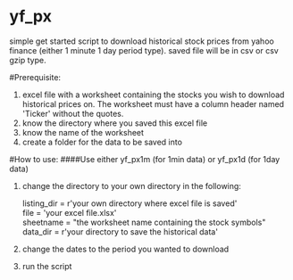 # yf_px
 simple get started script to download historical stock prices from yahoo finance (either 1 minute 1 day period type). saved file will be in csv or csv gzip type.

#Prerequisite:
1. excel file with a worksheet containing the stocks you wish to download historical prices on. The worksheet must have a column header named 'Ticker' without the quotes.
2. know the directory where you saved this excel file
3. know the name of the worksheet
4. create a folder for the data to be saved into

#How to use:
####Use either yf_px1m (for 1min data) or yf_px1d (for 1day data)

1. change the directory to your own directory in the following:
   
   listing_dir = r'your own directory where excel file is saved'    
   file = 'your excel file.xlsx'    
   sheetname = "the worksheet name containing the stock symbols"
   data_dir = r'your directory to save the historical data'

   
2. change the dates to the period you wanted to download


3. run the script